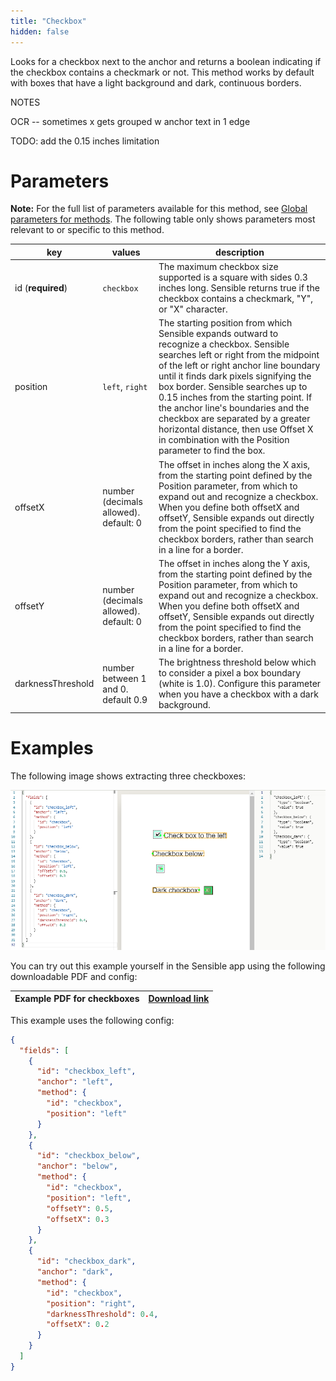 ```yaml
---
title: "Checkbox"
hidden: false
---
```

Looks for a checkbox next to the anchor and returns a boolean indicating if the checkbox contains a checkmark or not.  This method works by default with boxes that have a light background and dark, continuous borders.  



NOTES

OCR -- sometimes x gets grouped w anchor text in 1 edge

TODO: add the 0.15 inches limitation



Parameters
=====

**Note:** For the full list of parameters available for this method, see [Global parameters for methods](doc:method-object#section-global-parameters-for-methods). The following table only shows parameters most relevant to or specific to this method.

| key               | values                                  | description                                                  |
| ----------------- | --------------------------------------- | ------------------------------------------------------------ |
| id (**required**) | `checkbox`                              | The maximum checkbox size supported is a square with sides 0.3 inches long. Sensible returns true if the checkbox contains a checkmark, "Y", or "X" character. |
| position          | `left`, `right`                         | The starting position from which Sensible expands outward to recognize a checkbox.  Sensible searches left or right from the midpoint of the left or right anchor line boundary until it finds dark pixels signifying the box border. Sensible searches up to 0.15 inches from the starting point. If the anchor line's boundaries and the checkbox are separated by a greater horizontal distance, then use Offset X in combination with the Position parameter to find the box. |
| offsetX           | number (decimals allowed). default: 0   | The offset in inches along the X axis, from the starting point defined by the Position parameter, from which to expand out and recognize a checkbox. When you define both offsetX and offsetY, Sensible expands out directly from the point specified to find the checkbox borders, rather than search in a line for a border. |
| offsetY           | number (decimals allowed).   default: 0 | The offset in inches along the Y axis, from the starting point  defined by  the Position parameter, from which to expand out and recognize a checkbox. When you define both offsetX and offsetY, Sensible expands out directly from the point specified to find the checkbox borders, rather than search in a line for a border. |
| darknessThreshold | number between 1 and 0. default 0.9     | The brightness threshold below which to consider a pixel a box boundary (white is 1.0). Configure this parameter when you have a checkbox with a dark background. |

Examples
====

The following image shows extracting three checkboxes:

![](https://raw.githubusercontent.com/sensible-hq/sensible-docs/review/readme-sync/assets/v0/images/checkbox_examples.png)


You can try out this example yourself in the Sensible app using the following downloadable PDF and config:

| Example PDF for checkboxes | [Download link](https://raw.githubusercontent.com/sensible-hq/sensible-docs/main/readme-sync/assets/v0/pdfs/example_checkbox.pdf) |
| -------------------------- | ------------------------------------------------------------ |

This example uses the following config:

```json
{
  "fields": [
    {
      "id": "checkbox_left",
      "anchor": "left",
      "method": {
        "id": "checkbox",
        "position": "left"
      }
    },
    {
      "id": "checkbox_below",
      "anchor": "below",
      "method": {
        "id": "checkbox",
        "position": "left",
        "offsetY": 0.5,
        "offsetX": 0.3
      }
    },
    {
      "id": "checkbox_dark",
      "anchor": "dark",
      "method": {
        "id": "checkbox",
        "position": "right",
        "darknessThreshold": 0.4,
        "offsetX": 0.2
      }
    }
  ]
}
```



